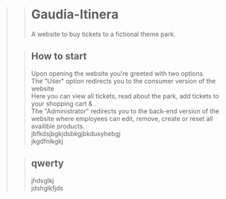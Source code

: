 >> # Gaudia-Itinera
>> A website to buy tickets to a fictional theme park.
>
>> ## How to start
>> Upon opening the website you're greeted with two options.  
>> The "User" option redirects you to the consumer version of the website  
>> Here you can view all tickets, read about the park, add tickets to your shopping cart & .  
>> The "Administrator" redirects you to the back-end version of the website where employees can edit, remove, create or reset all availible products.  
>> jbfkdsjbgkjdsbkgjbkdusyhebgj  
>> jkgdfnlkgkj  
>
>> ## qwerty
>> jhdsglkj  
>> jdshglkfjds  
